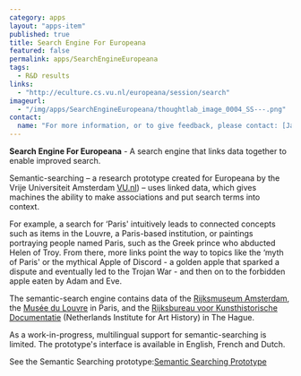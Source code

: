 ```yaml
---
category: apps
layout: "apps-item"
published: true
title: Search Engine For Europeana
featured: false
permalink: apps/SearchEngineEuropeana
tags: 
  - R&D results
links: 
  - "http://eculture.cs.vu.nl/europeana/session/search"
imageurl: 
  - "/img/apps/SearchEngineEuropeana/thoughtlab_image_0004_SS---.png"
contact: 
  name: "For more information, or to give feedback, please contact: [Jan Wielemaker](j.wielemaker@cs.vu.nl)"
---
```

**Search Engine For Europeana** - A search engine that links data together to enable improved search.

Semantic-searching &ndash; a research prototype created for Europeana by the Vrije Universiteit Amsterdam [VU.nl](http://www.vu.nl)) &ndash; uses linked data, which gives machines the ability to make associations and put search terms into context.

For example, a search for &lsquo;Paris&#39; intuitively leads to connected concepts such as items in the Louvre, a Paris-based institution, or paintings portraying people named Paris, such as the Greek prince who abducted Helen of Troy. From there, more links point the way to topics like the &lsquo;myth of Paris&#39; or the mythical Apple of Discord - a golden apple that sparked a dispute and eventually led to the Trojan War - and then on to the forbidden apple eaten by Adam and Eve.

The semantic-search engine contains data of the [Rijksmuseum Amsterdam](http://www.rijksmuseum.nl/), the [Mus&eacute;e du Louvre](http://www.louvre.fr/) in Paris, and the [Rijksbureau voor Kunsthistorische Documentatie](http://website.rkd.nl/) (Netherlands Institute for Art History) in The Hague.

As a work-in-progress, multilingual support for semantic-searching is limited. The prototype&#39;s interface is available in English, French and Dutch.

See the Semantic Searching prototype:[Semantic Searching Prototype](http://eculture.cs.vu.nl/europeana/session/search)
